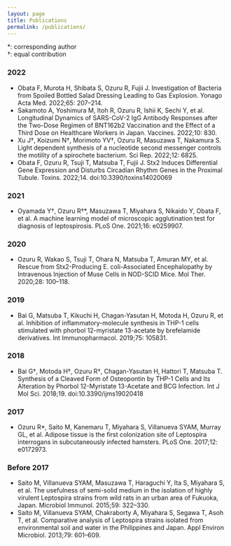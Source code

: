 ```yaml
---
layout: page
title: Publications
permalink: /publications/
---
```


\*: corresponding author  
†: equal contribution

### 2022
- Obata F, Murota H, Shibata S, Ozuru R, Fujii J. Investigation of Bacteria from Spoiled Bottled Salad Dressing Leading to Gas Explosion. Yonago Acta Med. 2022;65: 207–214.
- Sakamoto A, Yoshimura M, Itoh R, Ozuru R, Ishii K, Sechi Y, et al. Longitudinal Dynamics of SARS-CoV-2 IgG Antibody Responses after the Two-Dose Regimen of BNT162b2 Vaccination and the Effect of a Third Dose on Healthcare Workers in Japan. Vaccines. 2022;10: 830.
- Xu J†, Koizumi N†, Morimoto YV†, Ozuru R, Masuzawa T, Nakamura S. Light dependent synthesis of a nucleotide second messenger controls the motility of a spirochete bacterium. Sci Rep. 2022;12: 6825.
- Obata F, Ozuru R, Tsuji T, Matsuba T, Fujii J. Stx2 Induces Differential Gene Expression and Disturbs Circadian Rhythm Genes in the Proximal Tubule. Toxins. 2022;14. doi:10.3390/toxins14020069

### 2021
- Oyamada Y†, Ozuru R†\*, Masuzawa T, Miyahara S, Nikaido Y, Obata F, et al. A machine learning model of microscopic agglutination test for diagnosis of leptospirosis. PLoS One. 2021;16: e0259907.

### 2020
- Ozuru R, Wakao S, Tsuji T, Ohara N, Matsuba T, Amuran MY, et al. Rescue from Stx2-Producing E. coli-Associated Encephalopathy by Intravenous Injection of Muse Cells in NOD-SCID Mice. Mol Ther. 2020;28: 100–118.

### 2019
- Bai G, Matsuba T, Kikuchi H, Chagan-Yasutan H, Motoda H, Ozuru R, et al. Inhibition of inflammatory-molecule synthesis in THP-1 cells stimulated with phorbol 12-myristate 13-acetate by brefelamide derivatives. Int Immunopharmacol. 2019;75: 105831.

### 2018
- Bai G†, Motoda H†, Ozuru R†, Chagan-Yasutan H, Hattori T, Matsuba T. Synthesis of a Cleaved Form of Osteopontin by THP-1 Cells and Its Alteration by Phorbol 12-Myristate 13-Acetate and BCG Infection. Int J Mol Sci. 2018;19. doi:10.3390/ijms19020418

### 2017
- Ozuru R\*, Saito M, Kanemaru T, Miyahara S, Villanueva SYAM, Murray GL, et al. Adipose tissue is the first colonization site of Leptospira interrogans in subcutaneously infected hamsters. PLoS One. 2017;12: e0172973.

### Before 2017
- Saito M, Villanueva SYAM, Masuzawa T, Haraguchi Y, Ita S, Miyahara S, et al. The usefulness of semi-solid medium in the isolation of highly virulent Leptospira strains from wild rats in an urban area of Fukuoka, Japan. Microbiol Immunol. 2015;59: 322–330.
- Saito M, Villanueva SYAM, Chakraborty A, Miyahara S, Segawa T, Asoh T, et al. Comparative analysis of Leptospira strains isolated from environmental soil and water in the Philippines and Japan. Appl Environ Microbiol. 2013;79: 601–609.
